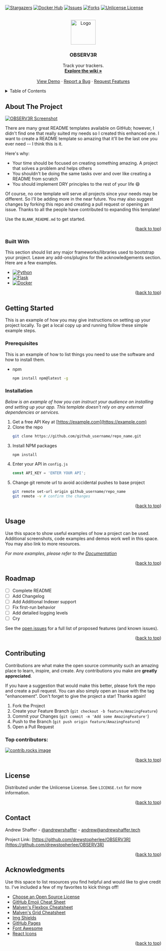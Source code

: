 <!-- Improved compatibility of back to top link: See: https://github.com/drewstopherlee/OBSERV3R/pull/73 -->
<a id="readme-top"></a>
<!--
*** Thanks for checking out the Best-README-Template. If you have a suggestion
*** that would make this better, please fork the repo and create a pull request
*** or simply open an issue with the tag "enhancement".
*** Don't forget to give the project a star!
*** Thanks again! Now go create something AMAZING! :D
-->



<!-- PROJECT SHIELDS -->
<!--
*** I'm using markdown "reference style" links for readability.
*** Reference links are enclosed in brackets [ ] instead of parentheses ( ).
*** See the bottom of this document for the declaration of the reference variables
*** for contributors-url, forks-url, etc. This is an optional, concise syntax you may use.
*** https://www.markdownguide.org/basic-syntax/#reference-style-links
-->
[![Stargazers][stars-shield]][stars-url]
[![Docker Hub][docker-shield]][docker-url]
[![Issues][issues-shield]][issues-url]
[![Forks][forks-shield]][forks-url]
[![Unlicense License][license-shield]][license-url]
<!-- [![LinkedIn][linkedin-shield]][linkedin-url] -->



<!-- PROJECT LOGO -->
<br />
<div align="center">
  <a href="https://github.com/drewstopherlee/OBSERV3R">
    <img src="images/logo.png" alt="Logo" width="80" height="80">
  </a>

  <h3 align="center">OBSERV3R</h3>

  <p align="center">
    Track your trackers.
    <br />
    <a href="https://github.com/drewstopherlee/OBSERV3R/wiki"><strong>Explore the wiki »</strong></a>
    <br />
    <br />
    <a href="https://github.com/drewstopherlee/OBSERV3R">View Demo</a>
    ·
    <a href="https://github.com/drewstopherlee/OBSERV3R/issues/new?labels=bug&template=bug-report.md">Report a Bug</a>
    ·
    <a href="https://github.com/drewstopherlee/OBSERV3R/issues/new?labels=enhancement&template=feature-request.md">Request Features</a>
  </p>
</div>



<!-- TABLE OF CONTENTS -->
<details>
  <summary>Table of Contents</summary>
  <ol>
    <li>
      <a href="#about-the-project">About The Project</a>
      <ul>
        <li><a href="#built-with">Built With</a></li>
      </ul>
    </li>
    <li>
      <a href="#getting-started">Getting Started</a>
      <ul>
        <li><a href="#prerequisites">Prerequisites</a></li>
        <li><a href="#installation">Installation</a></li>
      </ul>
    </li>
    <li><a href="#usage">Usage</a></li>
    <li><a href="#roadmap">Roadmap</a></li>
    <li><a href="#contributing">Contributing</a></li>
    <li><a href="#license">License</a></li>
    <li><a href="#contact">Contact</a></li>
    <li><a href="#acknowledgments">Acknowledgments</a></li>
  </ol>
</details>



<!-- ABOUT THE PROJECT -->
## About The Project

[![OBSERV3R Screenshot][product-screenshot]](https://example.com)

There are many great README templates available on GitHub; however, I didn't find one that really suited my needs so I created this enhanced one. I want to create a README template so amazing that it'll be the last one you ever need -- I think this is it.

Here's why:
* Your time should be focused on creating something amazing. A project that solves a problem and helps others
* You shouldn't be doing the same tasks over and over like creating a README from scratch
* You should implement DRY principles to the rest of your life :smile:

Of course, no one template will serve all projects since your needs may be different. So I'll be adding more in the near future. You may also suggest changes by forking this repo and creating a pull request or opening an issue. Thanks to all the people have contributed to expanding this template!

Use the `BLANK_README.md` to get started.

<p align="right">(<a href="#readme-top">back to top</a>)</p>



### Built With

This section should list any major frameworks/libraries used to bootstrap your project. Leave any add-ons/plugins for the acknowledgements section. Here are a few examples.

* [![Python][Python.org]][Python-url]
* [![Flask][Flask]][Flask-url]
* [![Docker][Docker.com]][Docker-url]

<p align="right">(<a href="#readme-top">back to top</a>)</p>



<!-- GETTING STARTED -->
## Getting Started

This is an example of how you may give instructions on setting up your project locally.
To get a local copy up and running follow these simple example steps.

### Prerequisites

This is an example of how to list things you need to use the software and how to install them.
* npm
  ```sh
  npm install npm@latest -g
  ```

### Installation

_Below is an example of how you can instruct your audience on installing and setting up your app. This template doesn't rely on any external dependencies or services._

1. Get a free API Key at [https://example.com](https://example.com)
2. Clone the repo
   ```sh
   git clone https://github.com/github_username/repo_name.git
   ```
3. Install NPM packages
   ```sh
   npm install
   ```
4. Enter your API in `config.js`
   ```js
   const API_KEY = 'ENTER YOUR API';
   ```
5. Change git remote url to avoid accidental pushes to base project
   ```sh
   git remote set-url origin github_username/repo_name
   git remote -v # confirm the changes
   ```

<p align="right">(<a href="#readme-top">back to top</a>)</p>



<!-- USAGE EXAMPLES -->
## Usage

Use this space to show useful examples of how a project can be used. Additional screenshots, code examples and demos work well in this space. You may also link to more resources.

_For more examples, please refer to the [Documentation](https://example.com)_

<p align="right">(<a href="#readme-top">back to top</a>)</p>



<!-- ROADMAP -->
## Roadmap

- [ ] Complete README
- [ ] Add Changelog
- [ ] Add Additional Indexer support
- [ ] Fix first-run behavior
- [ ] Add detailed logging levels
- [ ] Cry

See the [open issues](https://github.com/drewstopherlee/OBSERV3R/issues) for a full list of proposed features (and known issues).

<p align="right">(<a href="#readme-top">back to top</a>)</p>



<!-- CONTRIBUTING -->
## Contributing

Contributions are what make the open source community such an amazing place to learn, inspire, and create. Any contributions you make are **greatly appreciated**.

If you have a suggestion that would make this better, please fork the repo and create a pull request. You can also simply open an issue with the tag "enhancement".
Don't forget to give the project a star! Thanks again!

1. Fork the Project
2. Create your Feature Branch (`git checkout -b feature/AmazingFeature`)
3. Commit your Changes (`git commit -m 'Add some AmazingFeature'`)
4. Push to the Branch (`git push origin feature/AmazingFeature`)
5. Open a Pull Request

### Top contributors:

<a href="https://github.com/drewstopherlee/OBSERV3R/graphs/contributors">
  <img src="https://contrib.rocks/image?repo=drewstopherlee/OBSERV3R" alt="contrib.rocks image" />
</a>

<p align="right">(<a href="#readme-top">back to top</a>)</p>



<!-- LICENSE -->
## License

Distributed under the Unlicense License. See `LICENSE.txt` for more information.

<p align="right">(<a href="#readme-top">back to top</a>)</p>



<!-- CONTACT -->
## Contact

Andrew Shaffer - [@andrewrshaffer](https://twitter.com/andrewrshaffer) - andrew@andrewshaffer.tech

Project Link: [https://github.com/drewstopherlee/OBSERV3R](https://github.com/drewstopherlee/OBSERV3R)

<p align="right">(<a href="#readme-top">back to top</a>)</p>



<!-- ACKNOWLEDGMENTS -->
## Acknowledgments

Use this space to list resources you find helpful and would like to give credit to. I've included a few of my favorites to kick things off!

* [Choose an Open Source License](https://choosealicense.com)
* [GitHub Emoji Cheat Sheet](https://www.webpagefx.com/tools/emoji-cheat-sheet)
* [Malven's Flexbox Cheatsheet](https://flexbox.malven.co/)
* [Malven's Grid Cheatsheet](https://grid.malven.co/)
* [Img Shields](https://shields.io)
* [GitHub Pages](https://pages.github.com)
* [Font Awesome](https://fontawesome.com)
* [React Icons](https://react-icons.github.io/react-icons/search)

<p align="right">(<a href="#readme-top">back to top</a>)</p>



<!-- MARKDOWN LINKS & IMAGES -->
<!-- https://www.markdownguide.org/basic-syntax/#reference-style-links -->
[stars-shield]: https://img.shields.io/github/stars/drewstopherlee/OBSERV3R.svg?style=for-the-badge
[stars-url]: https://github.com/drewstopherlee/OBSERV3R/stargazers
[docker-shield]: https://img.shields.io/docker/pulls/drewstopherlee/OBSERV3R.svg?style=for-the-badge
[docker-url]: https://hub.docker.com/r/drewstopherlee/OBSERV3R
[issues-shield]: https://img.shields.io/github/issues/drewstopherlee/OBSERV3R.svg?style=for-the-badge
[issues-url]: https://github.com/drewstopherlee/OBSERV3R/issues
[forks-shield]: https://img.shields.io/github/forks/drewstopherlee/OBSERV3R.svg?style=for-the-badge
[forks-url]: https://github.com/drewstopherlee/OBSERV3R/network/members
[license-shield]: https://img.shields.io/github/license/drewstopherlee/OBSERV3R.svg?style=for-the-badge
[license-url]: https://github.com/drewstopherlee/OBSERV3R/blob/master/LICENSE
[linkedin-shield]: https://img.shields.io/badge/-LinkedIn-black.svg?style=for-the-badge&logo=linkedin&colorB=555
[linkedin-url]: https://linkedin.com/in/andrewrshaffer
[product-screenshot]: images/screenshot.png
[Python.org]: https://img.shields.io/badge/python-3670A0?style=for-the-badge&logo=python&logoColor=white
[Python-url]: https://jquery.com 
[Flask]: https://img.shields.io/badge/Flask-000000?style=for-the-badge&logo=Flask&logoColor=white
[Flask-url]: https://flask.palletsprojects.com/en/stable/ 
[Docker.com]: https://img.shields.io/badge/docker-0DB7ED?style=for-the-badge&logo=docker&logoColor=white
[Docker-url]: https://www.docker.com/